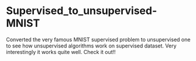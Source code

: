 # Supervised_to_unsupervised-MNIST

Converted the very famous MNIST supervised problem to unsupervised one to see how unsupervised algorithms work on supervised dataset.
Very interestingly it works quite well. Check it out!!
